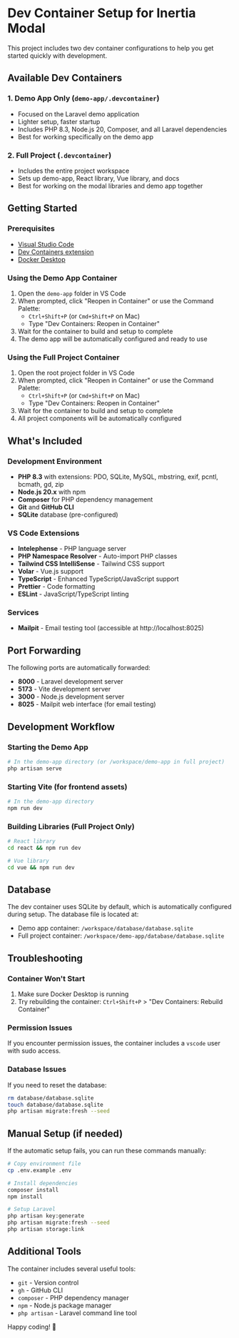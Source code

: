 # Dev Container Setup for Inertia Modal

This project includes two dev container configurations to help you get started quickly with development.

## Available Dev Containers

### 1. Demo App Only (`demo-app/.devcontainer`)
- Focused on the Laravel demo application
- Lighter setup, faster startup
- Includes PHP 8.3, Node.js 20, Composer, and all Laravel dependencies
- Best for working specifically on the demo app

### 2. Full Project (`.devcontainer`)
- Includes the entire project workspace
- Sets up demo-app, React library, Vue library, and docs
- Best for working on the modal libraries and demo app together

## Getting Started

### Prerequisites
- [Visual Studio Code](https://code.visualstudio.com/)
- [Dev Containers extension](https://marketplace.visualstudio.com/items?itemName=ms-vscode-remote.remote-containers)
- [Docker Desktop](https://www.docker.com/products/docker-desktop/)

### Using the Demo App Container

1. Open the `demo-app` folder in VS Code
2. When prompted, click "Reopen in Container" or use the Command Palette:
   - `Ctrl+Shift+P` (or `Cmd+Shift+P` on Mac)
   - Type "Dev Containers: Reopen in Container"
3. Wait for the container to build and setup to complete
4. The demo app will be automatically configured and ready to use

### Using the Full Project Container

1. Open the root project folder in VS Code
2. When prompted, click "Reopen in Container" or use the Command Palette:
   - `Ctrl+Shift+P` (or `Cmd+Shift+P` on Mac)
   - Type "Dev Containers: Reopen in Container"
3. Wait for the container to build and setup to complete
4. All project components will be automatically configured

## What's Included

### Development Environment
- **PHP 8.3** with extensions: PDO, SQLite, MySQL, mbstring, exif, pcntl, bcmath, gd, zip
- **Node.js 20.x** with npm
- **Composer** for PHP dependency management
- **Git** and **GitHub CLI**
- **SQLite** database (pre-configured)

### VS Code Extensions
- **Intelephense** - PHP language server
- **PHP Namespace Resolver** - Auto-import PHP classes
- **Tailwind CSS IntelliSense** - Tailwind CSS support
- **Volar** - Vue.js support
- **TypeScript** - Enhanced TypeScript/JavaScript support
- **Prettier** - Code formatting
- **ESLint** - JavaScript/TypeScript linting

### Services
- **Mailpit** - Email testing tool (accessible at http://localhost:8025)

## Port Forwarding

The following ports are automatically forwarded:
- **8000** - Laravel development server
- **5173** - Vite development server
- **3000** - Node.js development server
- **8025** - Mailpit web interface (for email testing)

## Development Workflow

### Starting the Demo App
```bash
# In the demo-app directory (or /workspace/demo-app in full project)
php artisan serve
```

### Starting Vite (for frontend assets)
```bash
# In the demo-app directory
npm run dev
```

### Building Libraries (Full Project Only)
```bash
# React library
cd react && npm run dev

# Vue library  
cd vue && npm run dev
```

## Database

The dev container uses SQLite by default, which is automatically configured during setup. The database file is located at:
- Demo app container: `/workspace/database/database.sqlite`
- Full project container: `/workspace/demo-app/database/database.sqlite`

## Troubleshooting

### Container Won't Start
1. Make sure Docker Desktop is running
2. Try rebuilding the container: `Ctrl+Shift+P` > "Dev Containers: Rebuild Container"

### Permission Issues
If you encounter permission issues, the container includes a `vscode` user with sudo access.

### Database Issues
If you need to reset the database:
```bash
rm database/database.sqlite
touch database/database.sqlite
php artisan migrate:fresh --seed
```

## Manual Setup (if needed)

If the automatic setup fails, you can run these commands manually:

```bash
# Copy environment file
cp .env.example .env

# Install dependencies
composer install
npm install

# Setup Laravel
php artisan key:generate
php artisan migrate:fresh --seed
php artisan storage:link
```

## Additional Tools

The container includes several useful tools:
- `git` - Version control
- `gh` - GitHub CLI
- `composer` - PHP dependency manager
- `npm` - Node.js package manager
- `php artisan` - Laravel command line tool

Happy coding! 🚀
